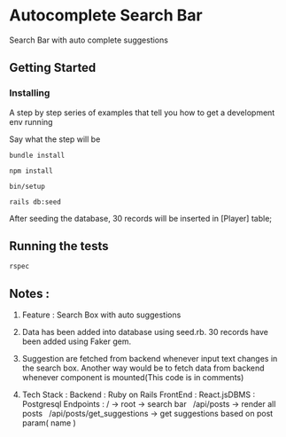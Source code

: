 # Autocomplete Search Bar

Search Bar with auto complete suggestions

## Getting Started

### Installing

A step by step series of examples that tell you how to get a development env running

Say what the step will be

```
bundle install
```

```
npm install
```

```
bin/setup

rails db:seed
```

After seeding the database, 30 records will be inserted in [Player] table;

## Running the tests

```
rspec
```

## Notes :

1. Feature : Search Box with auto suggestions

2. Data has been added into database using seed.rb. 30 records have been added using Faker gem.

3. Suggestion are fetched from backend whenever input text changes in the search box. Another way would be to fetch data from backend whenever component is mounted(This code is in comments)

4. Tech Stack :
   Backend : Ruby on Rails
   FrontEnd : React.jsDBMS : Postgresql
   Endpoints : / -> root -> search bar
     /api/posts -> render all posts
     /api/posts/get_suggestions -> get suggestions based on post param( name )
